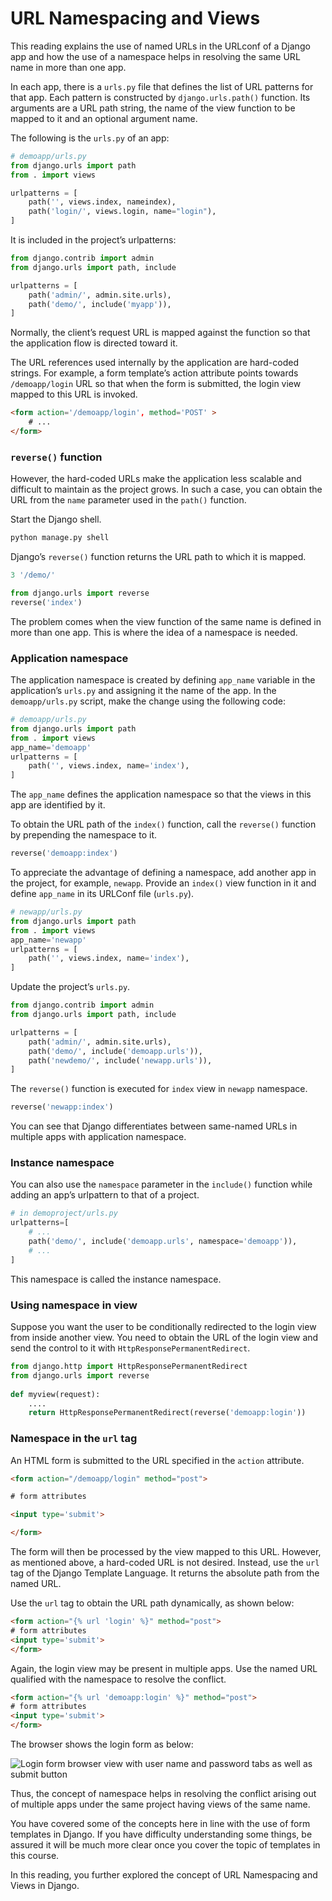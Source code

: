 # URL Namespacing and Views

This reading explains the use of named URLs in the URLconf of a Django app and how the use of a namespace helps in resolving the same URL name in more than one app.

In each app, there is a `urls.py` file that defines the list of URL patterns for that app. Each pattern is constructed by `django.urls.path()` function. Its arguments are a URL path string, the name of the view function to be mapped to it and an optional argument name.

The following is the `urls.py` of an app:

```python
# demoapp/urls.py
from django.urls import path
from . import views

urlpatterns = [
    path('', views.index, nameindex),
    path('login/', views.login, name="login"),
]
```

It is included in the project’s urlpatterns:

```python
from django.contrib import admin 
from django.urls import path, include 

urlpatterns = [ 
    path('admin/', admin.site.urls), 
    path('demo/', include('myapp')),
]
```

Normally, the client’s request URL is mapped against the function so that the application flow is directed toward it. 

The URL references used internally by the application are hard-coded strings. For example, a form template’s action attribute points towards `/demoapp/login` URL so that when the form is submitted, the login view mapped to this URL is invoked.

```html
<form action='/demoapp/login', method='POST' >
    # ...
</form> 
```

### `reverse()` function

However, the hard-coded URLs make the application less scalable and difficult to maintain as the project grows. In such a case, you can obtain the URL from the `name` parameter used in the `path()` function.

Start the Django shell.

```bash
python manage.py shell
```

Django’s `reverse()` function returns the URL path to which it is mapped.

```python
3 '/demo/'
```

```python
from django.urls import reverse 
reverse('index')
```

The problem comes when the view function of the same name is defined in more than one app. This is where the idea of a namespace is needed.

### Application namespace

The application namespace is created by defining `app_name` variable in the application’s `urls.py` and assigning it the name of the app. In the `demoapp/urls.py` script, make the change using the following code:

```python
# demoapp/urls.py
from django.urls import path  
from . import views    
app_name='demoapp' 
urlpatterns = [  
    path('', views.index, name='index'),      
]
```

The `app_name` defines the application namespace so that the views in this app are identified by it.

To obtain the URL path of the `index()` function, call the `reverse()` function by prepending the namespace to it.

```python
reverse('demoapp:index')
```

To appreciate the advantage of defining a namespace, add another app in the project, for example, `newapp`. Provide an `index()` view function in it and define `app_name` in its URLConf file (`urls.py`).

```python
# newapp/urls.py 
from django.urls import path 
from . import views 
app_name='newapp' 
urlpatterns = [ 
    path('', views.index, name='index'), 
]
```

Update the project’s `urls.py`.

```python
from django.contrib import admin 
from django.urls import path, include 

urlpatterns = [ 
    path('admin/', admin.site.urls), 
    path('demo/', include('demoapp.urls')), 
    path('newdemo/', include('newapp.urls')), 
]
```

The `reverse()` function is executed for `index` view in `newapp` namespace.

```python
reverse('newapp:index')
```

You can see that Django differentiates between same-named URLs in multiple apps with application namespace.

### Instance namespace

You can also use the `namespace` parameter in the `include()` function while adding an app’s urlpattern to that of a project.

```python
# in demoproject/urls.py 
urlpatterns=[ 
    # ... 
    path('demo/', include('demoapp.urls', namespace='demoapp')), 
    # ... 
]
```

This namespace is called the instance namespace.

### Using namespace in view

Suppose you want the user to be conditionally redirected to the login view from inside another view. You need to obtain the URL of the login view and send the control to it with `HttpResponsePermanentRedirect`.

```python
from django.http import HttpResponsePermanentRedirect 
from django.urls import reverse 
  
def myview(request): 
    .... 
    return HttpResponsePermanentRedirect(reverse('demoapp:login'))
```

### Namespace in the `url` tag

An HTML form is submitted to the URL specified in the `action` attribute.

```html
<form action="/demoapp/login" method="post"> 

# form attributes 

<input type='submit'> 

</form> 
```

The form will then be processed by the view mapped to this URL. However, as mentioned above, a hard-coded URL is not desired. Instead, use the `url` tag of the Django Template Language. It returns the absolute path from the named URL.

Use the `url` tag to obtain the URL path dynamically, as shown below:

```html
<form action="{% url 'login' %}" method="post"> 
# form attributes 
<input type='submit'> 
</form> 
```

Again, the login view may be present in multiple apps. Use the named URL qualified with the namespace to resolve the conflict.

```html
<form action="{% url 'demoapp:login' %}" method="post"> 
# form attributes 
<input type='submit'> 
</form> 
```

The browser shows the login form as below:

![Login form browser view with user name and password tabs as well as submit button](login_form_screenshot.png)

Thus, the concept of namespace helps in resolving the conflict arising out of multiple apps under the same project having views of the same name.

You have covered some of the concepts here in line with the use of form templates in Django. If you have difficulty understanding some things, be assured it will be much more clear once you cover the topic of templates in this course.

In this reading, you further explored the concept of URL Namespacing and Views in Django.

